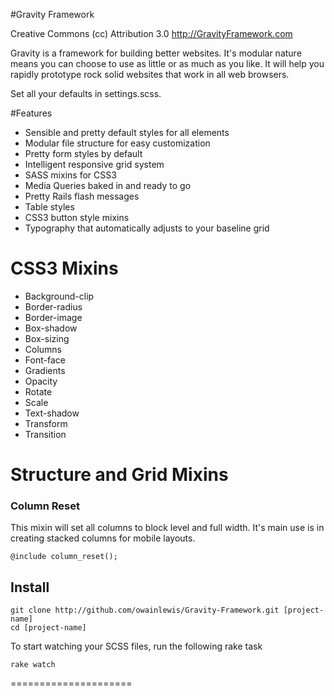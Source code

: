 #Gravity Framework

Creative Commons (cc) Attribution 3.0
http://GravityFramework.com

Gravity is a framework for building better websites. It's modular nature means you can choose to use as little or as much as you like. It will help you rapidly prototype rock solid websites that work in all web browsers. 

Set all your defaults in settings.scss.

#Features

+ Sensible and pretty default styles for all elements
+ Modular file structure for easy customization
+ Pretty form styles by default
+ Intelligent responsive grid system
+ SASS mixins for CSS3 
+ Media Queries baked in and ready to go
+ Pretty Rails flash messages
+ Table styles
+ CSS3 button style mixins
+ Typography that automatically adjusts to your baseline grid

# CSS3 Mixins

+ Background-clip
+ Border-radius
+ Border-image
+ Box-shadow
+ Box-sizing
+ Columns
+ Font-face
+ Gradients
+ Opacity
+ Rotate
+ Scale
+ Text-shadow
+ Transform
+ Transition

# Structure and Grid Mixins

### Column Reset

This mixin will set all columns to block level and full width. It's main use is in creating stacked columns for mobile layouts.

	@include column_reset();

## Install

	git clone http://github.com/owainlewis/Gravity-Framework.git [project-name]
	cd [project-name]
	
To start watching your SCSS files, run the following rake task

	rake watch

=====================




